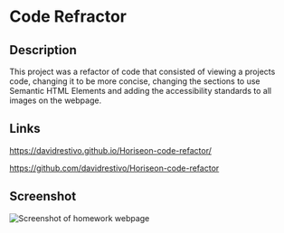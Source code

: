 # Code Refractor

## Description
This project was a refactor of code that consisted of viewing a projects code, changing it to be more concise, changing the sections to use Semantic HTML Elements and adding the accessibility standards to all images on the webpage.

## Links

https://davidrestivo.github.io/Horiseon-code-refactor/


https://github.com/davidrestivo/Horiseon-code-refactor

## Screenshot

![Screenshot of homework webpage](./assets/images/screencapture-davidrestivo-github-io-Horiseon-code-refactor-2022-09-26-22_33_55.png)








